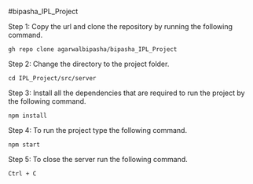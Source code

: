 #bipasha_IPL_Project

Step 1: Copy the url and clone the repository by running the following command.
```
gh repo clone agarwalbipasha/bipasha_IPL_Project
```
Step 2: Change the directory to the project folder.
```
cd IPL_Project/src/server
```
Step 3: Install all the dependencies that are required to run the project by the following command.
```
npm install
```
Step 4: To run the project type the following command.
```
npm start
```
Step 5: To close the server run the following command.
```
Ctrl + C
```

